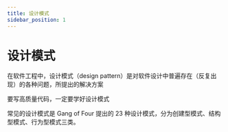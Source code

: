 ```yaml
---
title: 设计模式
sidebar_position: 1
---
```


# 设计模式

在软件工程中，设计模式（design pattern）是对软件设计中普遍存在（反复出现）的各种问题，所提出的解决方案

要写高质量代码，一定要学好设计模式

常见的设计模式是 Gang of Four 提出的 23 种设计模式，分为创建型模式、结构型模式、行为型模式三类。